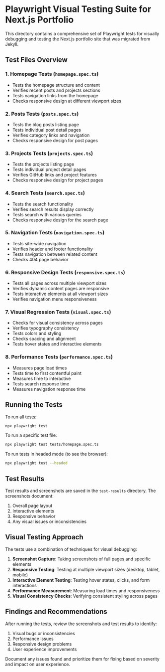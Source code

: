 # Playwright Visual Testing Suite for Next.js Portfolio

This directory contains a comprehensive set of Playwright tests for visually debugging and testing the Next.js portfolio site that was migrated from Jekyll.

## Test Files Overview

### 1. Homepage Tests (`homepage.spec.ts`)
- Tests the homepage structure and content
- Verifies recent posts and projects sections
- Tests navigation links from the homepage
- Checks responsive design at different viewport sizes

### 2. Posts Tests (`posts.spec.ts`)
- Tests the blog posts listing page
- Tests individual post detail pages
- Verifies category links and navigation
- Checks responsive design for post pages

### 3. Projects Tests (`projects.spec.ts`)
- Tests the projects listing page
- Tests individual project detail pages
- Verifies GitHub links and project features
- Checks responsive design for project pages

### 4. Search Tests (`search.spec.ts`)
- Tests the search functionality
- Verifies search results display correctly
- Tests search with various queries
- Checks responsive design for the search page

### 5. Navigation Tests (`navigation.spec.ts`)
- Tests site-wide navigation
- Verifies header and footer functionality
- Tests navigation between related content
- Checks 404 page behavior

### 6. Responsive Design Tests (`responsive.spec.ts`)
- Tests all pages across multiple viewport sizes
- Verifies dynamic content pages are responsive
- Tests interactive elements at all viewport sizes
- Verifies navigation menu responsiveness

### 7. Visual Regression Tests (`visual.spec.ts`)
- Checks for visual consistency across pages
- Verifies typography consistency
- Tests colors and styling
- Checks spacing and alignment
- Tests hover states and interactive elements

### 8. Performance Tests (`performance.spec.ts`)
- Measures page load times
- Tests time to first contentful paint
- Measures time to interactive
- Tests search response time
- Measures navigation response time

## Running the Tests

To run all tests:

```bash
npx playwright test
```

To run a specific test file:

```bash
npx playwright test tests/homepage.spec.ts
```

To run tests in headed mode (to see the browser):

```bash
npx playwright test --headed
```

## Test Results

Test results and screenshots are saved in the `test-results` directory. The screenshots document:

1. Overall page layout
2. Interactive elements
3. Responsive behavior
4. Any visual issues or inconsistencies

## Visual Testing Approach

The tests use a combination of techniques for visual debugging:

1. **Screenshot Capture**: Taking screenshots of full pages and specific elements
2. **Responsive Testing**: Testing at multiple viewport sizes (desktop, tablet, mobile)
3. **Interactive Element Testing**: Testing hover states, clicks, and form interactions
4. **Performance Measurement**: Measuring load times and responsiveness
5. **Visual Consistency Checks**: Verifying consistent styling across pages

## Findings and Recommendations

After running the tests, review the screenshots and test results to identify:

1. Visual bugs or inconsistencies
2. Performance issues
3. Responsive design problems
4. User experience improvements

Document any issues found and prioritize them for fixing based on severity and impact on user experience.